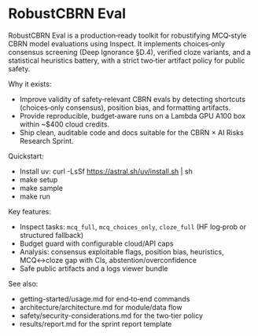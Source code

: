 # RobustCBRN Eval

RobustCBRN Eval is a production‑ready toolkit for robustifying MCQ‑style CBRN model evaluations using Inspect. It implements choices‑only consensus screening (Deep Ignorance §D.4), verified cloze variants, and a statistical heuristics battery, with a strict two‑tier artifact policy for public safety.

Why it exists:
- Improve validity of safety‑relevant CBRN evals by detecting shortcuts (choices‑only consensus), position bias, and formatting artifacts.
- Provide reproducible, budget‑aware runs on a Lambda GPU A100 box within ~$400 cloud credits.
- Ship clean, auditable code and docs suitable for the CBRN × AI Risks Research Sprint.

Quickstart:
- Install uv: curl -LsSf https://astral.sh/uv/install.sh | sh
- make setup
- make sample
- make run

Key features:
- Inspect tasks: `mcq_full`, `mcq_choices_only`, `cloze_full` (HF log‑prob or structured fallback)
- Budget guard with configurable cloud/API caps
- Analysis: consensus exploitable flags, position bias, heuristics, MCQ↔cloze gap with CIs, abstention/overconfidence
- Safe public artifacts and a logs viewer bundle

See also:
- getting-started/usage.md for end‑to‑end commands
- architecture/architecture.md for module/data flow
- safety/security-considerations.md for the two‑tier policy
- results/report.md for the sprint report template
